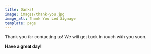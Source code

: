 ```yaml
---
title: Danke!
image: images/thank-you.jpg
image_alt: Thank You Led Signage
template: page
---
```


Thank you for contacting us! We will get back in touch with you soon.

**Have a great day!**